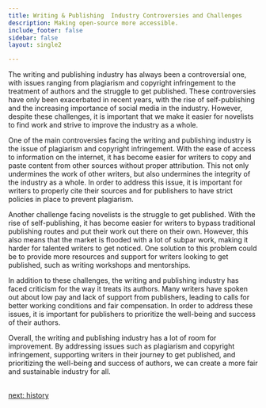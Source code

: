 ```yaml
---
title: Writing & Publishing  Industry Controversies and Challenges
description: Making open-source more accessible.
include_footer: false
sidebar: false
layout: single2

---
```


<p>
The writing and publishing industry has always been a controversial one, with issues ranging from plagiarism and copyright infringement to the treatment of authors and the struggle to get published. These controversies have only been exacerbated in recent years, with the rise of self-publishing and the increasing importance of social media in the industry. However, despite these challenges, it is important that we make it easier for novelists to find work and strive to improve the industry as a whole.

One of the main controversies facing the writing and publishing industry is the issue of plagiarism and copyright infringement. With the ease of access to information on the internet, it has become easier for writers to copy and paste content from other sources without proper attribution. This not only undermines the work of other writers, but also undermines the integrity of the industry as a whole. In order to address this issue, it is important for writers to properly cite their sources and for publishers to have strict policies in place to prevent plagiarism.

Another challenge facing novelists is the struggle to get published. With the rise of self-publishing, it has become easier for writers to bypass traditional publishing routes and put their work out there on their own. However, this also means that the market is flooded with a lot of subpar work, making it harder for talented writers to get noticed. One solution to this problem could be to provide more resources and support for writers looking to get published, such as writing workshops and mentorships.

In addition to these challenges, the writing and publishing industry has faced criticism for the way it treats its authors. Many writers have spoken out about low pay and lack of support from publishers, leading to calls for better working conditions and fair compensation. In order to address these issues, it is important for publishers to prioritize the well-being and success of their authors.

Overall, the writing and publishing industry has a lot of room for improvement. By addressing issues such as plagiarism and copyright infringement, supporting writers in their journey to get published, and prioritizing the well-being and success of authors, we can create a more fair and sustainable industry for all.

<br>
<a href="https://workdojos.com/novelist/history">next: history</a>
</p>